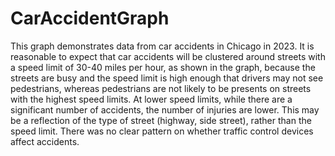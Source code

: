 # CarAccidentGraph
This graph demonstrates data from car accidents in Chicago in 2023. It is reasonable to expect that car accidents will be clustered around streets with a speed limit of 30-40 miles per hour, as shown in the graph, because the streets are busy and the speed limit is high enough that drivers may not see pedestrians, whereas pedestrians are not likely to be presents on streets with the highest speed limits. At lower speed limits, while there are a significant number of accidents, the number of injuries are lower. This may be a reflection of the type of street (highway, side street), rather than the speed limit. There was no clear pattern on whether traffic control devices affect accidents.
